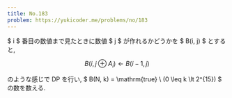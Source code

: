 ```yaml
---
title: No.183
problem: https://yukicoder.me/problems/no/183
---
```

$ i $ 番目の数値まで見たときに数値 $ j $ が作れるかどうかを $ B(i, j) $ とすると,

$$
B(i, j \oplus A_i) \leftarrow B(i-1, j)
$$

のような感じで DP を行い, $ B(N, k) = \mathrm{true} \ (0 \leq k \lt 2^{15}) $ の数を数える.
